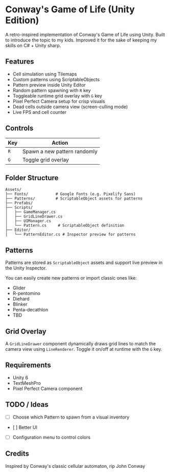 # Conway's Game of Life (Unity Edition)

A retro-inspired implementation of Conway's Game of Life using Unity. Built to introduce the topic
to my kids. Improved it for the sake of keeping my skills on C# + Unity sharp.

## Features

- Cell simulation using Tilemaps
- Custom patterns using ScriptableObjects
- Pattern preview inside Unity Editor
- Random pattern spawning with `R` key
- Toggleable runtime grid overlay with `G` key
- Pixel Perfect Camera setup for crisp visuals
- Dead cells outside camera view (screen-culling mode)
- Live FPS and cell counter

## Controls

| Key | Action                       |
|-----|------------------------------|
| `R` | Spawn a new pattern randomly |
| `G` | Toggle grid overlay          |

## Folder Structure

```
Assets/
├── Fonts/            # Google Fonts (e.g. Pixelify Sans)
├── Patterns/         # ScriptableObject assets for patterns
├── Prefabs/
├── Scripts/
│   ├── GameManager.cs
│   ├── GridLineDrawer.cs
│   ├── UIManager.cs
│   └── Pattern.cs     # ScriptableObject definition
├── Editor/
│   └── PatternEditor.cs # Inspector preview for patterns
```

## Patterns

Patterns are stored as `ScriptableObject` assets and support live preview in the Unity Inspector.

You can easily create new patterns or import classic ones like:
- Glider
- R-pentomino
- Diehard
- Blinker
- Penta-decathlon
- TBD

## Grid Overlay

A `GridLineDrawer` component dynamically draws grid lines to match the camera view using `LineRenderer`. Toggle it on/off at runtime with the `G` key.

## Requirements

- Unity 6
- TextMeshPro 
- Pixel Perfect Camera component 

## TODO / Ideas

- [ ] Choose which Pattern to spawn from a visual inventory
- [ ] Better UI
- [ ] Configuration menu to control colors

## Credits

Inspired by Conway's classic cellular automaton, rip John Conway

